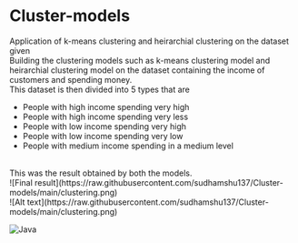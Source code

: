 # Cluster-models
Application of k-means clustering and heirarchial clustering on the dataset given
</br>
Building the clustering models such as k-means clustering model and heirarchial clustering model on the dataset containing the income of customers and spending money.</br>
This dataset is then divided into 5 types that are
- People with high income spending very high
- People with high income spending very less
- People with low income spending very high
- People with low income spending very low
- People with medium income spending in a medium level
</br>
This was the result obtained by both the models.
</br>
![Final result](https://raw.githubusercontent.com/sudhamshu137/Cluster-models/main/clustering.png)
</br>
![Alt text](https://raw.githubusercontent.com/sudhamshu137/Cluster-models/main/clustering.png)
</br>

![Java](https://img.shields.io/badge/Java-ED8B00?style=for-the-badge&logo=java&logoColor=white)

